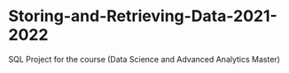 # Storing-and-Retrieving-Data-2021-2022
SQL Project for the course (Data Science and Advanced Analytics Master)
